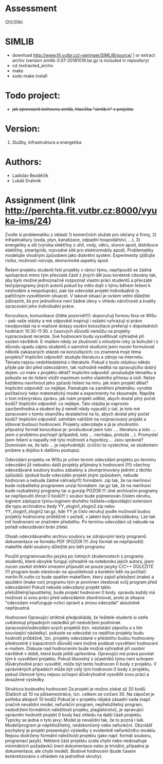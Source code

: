 # Assessment 

(20/20b)

# SIMLIB

- download http://www.fit.vutbr.cz/~peringer/SIMLIB/source/ | or extract archiv (version simlib-3.07-20181019.tar.gz is included in repository)
- cd /extracted_archiv
- make
- sudo make install

# Todo project:

- ~~jak zprovoznit knihovnu simlib, hlavička "simlib.h" v projektu~~

# Version: 

1. Služby, infrastruktura a energetika

# Authors:

- Ladislav Bezděčík
- Lukáš Drahník

# Assignment (link http://perchta.fit.vutbr.cz:8000/vyuka-ims/24)

Zvolte si problematiku z oblasti 1) komerčních služeb pro občany a firmy, 2) infrastruktury (voda, plyn, kanalizace, odpadní hospodářství, ...), 3) energetiky a sítí (výroba elektřiny z uhlí, vody, větru, slunce apod, distribuce elektřiny, smartgrids, rozvodné sítě pro elektromobily apod). Problematiky modelujte vhodným způsobem jako diskrétní systém. Experimenty zjišťujte rizika, možnosti rozvoje, ekonomické aspekty apod.

Řešení projektu
studenti řeší projekty v rámci týmu, nepřipouští se žádná spolupráce mimo tým
převzaté části z jiných děl jsou korektně citovány tak, aby bylo možné jednoznačně rozpoznat vlastní práci studentů a převzaté texty/programy jiných autorů
pokud by mělo dojít v týmu během řešení k neshodám a nespolupráci, pak lze odevzdat projekt individuálně (s patřičným vysvětlením situace). V takové situaci je ovšem velmi důležité zdůraznit, že pro jednotlivce není žádné úlevy v ohledu náročnosti a kvality zpracování jeho individuální práce.


Konzultace, komunikace (čtěte pozorně!!!):
doporučuji formou fóra ve WISu - pak vaše otázky a mé odpovědi inspirují i ostatní
vyhrazuji si právo neodpovídat na e-mailové dotazy
osobní konzultace preferuji v dopoledních hodinách 10:30-11:30.
z časových důvodů nemůžu na projekty vypracovávat recenze. Své hodnocení budu vysvětlovat výhradně při osobní návštěvě. E-mailem nikdy
ze zkušností s minulými roky (a bohužel i z důvodu úpadu zájmu studentů o samotné studium) jsem nucen formulovat několik zakázaných otázek na konzultacích:
co znamená moje téma projektu? Implicitní odpověď: studujte literaturu a zdroje na Internetu. Témata nejsou nedohledatelná v literatuře. Pokud s touto otázkou někdo přijde pár dní před odevzdáním, tak rozhodně nedělá na opravujícího dobrý dojem.
co mám v projektu dělat? Implicitní odpověď: prostudujte tématiku a pokuste se do řešení vložit maximum svého vlastního přínosu a úsilí. Nelze každému navrhnout jeho způsob řešení na míru.
jak mám projekt dělat? Implicitní odpověď: co nejlépe. Pamatujte na zaměření předmětu: vyrobte počítačový nebo matematický model a experimenty ho zkoumejte. Napište o tom inženýrskou zprávu.
jak mám projekt udělat, abych dostal plný počet bodů? Implicitní odpověď: co nejlépe. Tato otázka je naprosto zavrženíhodná a student by ji neměl nikdy vypustit z úst.
je toto mé zpracování v tomto okamžiku dostatečné na to, abych dostal plný počet bodů? Implicitní odpověď: odmítám nahlížet na rozpracovaný projekt a slibovat budoucí hodnocení. Projekty odevzdejte a já je ohodnotím.
přípustný formát konzultace je: prostudoval jsem tuto .... literaturu a toto .... jsem o problému pochopil (případně, toto ... nechápu, protože ...). Promyslel jsem řešení a napadly mě tyto možnosti a hypotézy.... Jsou správné? Domnívám se, že tato ... je nejvhodnější. (cvičící to vyslechne, se studentem probere a dojdou k dalšímu postupu).


Odevzdání projektu
ve WISu je určen termín odevzdání projektu
po termínu odevzdání již nebudou další projekty přijímány k hodnocení (!!!)
všechny odevzdávané soubory budou zabaleny a zkomprimovány jedním z těchto způsobů: (pokud bude odevzdán projekt jiným způsobem, nebude hodnocen a nebude žádné náhrady!!!)
formátem .zip tak, že na merlinovi bude rozbalitelný programem unzip
formátem .tar.gz tak, že na merlinovi bude rozbalitelný programy tar a gunzip
POZOR !!! Jiné archivační programy se nepřipouští (hrozí 0 bodů!!! )
soubor bude pojmenován číslem okruhu, loginem zástupce týmu+loginem druhého řešitele+odpovídající extension dle typu archivátoru (tedy YY_xlogin1_xlogin2.zip nebo YY_xlogin1_xlogin2.tar.gz, kde YY je číslo okruhu)
podle možností budou projekty hodnoceny průběžně v pořadí, v jakém byly odevzdávány. Lze tak mít hodnocení ve značném předstihu. Po termínu odevzdání už nebude na pořadí odevzdávání brán zřetel.


Obsah odevzdávaného archívu
soubory se zdrojovými texty programů
dokumentace ve formátu PDF (POZOR !!!! Jiný formát se nepřipouští)
makefile
další soubory důležité pro běh programu


Použití programovacího jazyka
po četných zkušenostech s programy studentů, které obvykle fungují výhradně na notebooku jejich autora, jsem nucen zavést striktní omezení
připouští se pouze jazyky C/C++
DǓLEŽITÉ !!!!
program bude otestován na spustitelnost a korektní běh na počítači merlin.fit.vutbr.cz
bude opatřen makefilem, který zajistí přeložení (make) a spuštění (make run) programu
tým je povinnen otestovat svůj program před odevzdáním! Pokud nebude odevzdaný projekt takto přeložitelný/spustitelný, bude projekt hodnocen 0 body.
opravdu každý má možnost si svou práci před odevzdáním zkontrolovat, proto je situace "odevzdam->nefunguje->chci opravit a znovu odevzdat" absolutně nepřípustná.


Hodnocení
Opravující striktně předpokládá, že řešitelé-studenti si ostře uvědomují případných následků při nedodržení podmínek zpracování/odevzdání svých projektů (tzn. nezískání zápočtu a s tím související následky).
pokuste se odevzdat co nejdříve
projekty budu hodnotit průběžně, tzn. projekty odevzdané v předstihu budou hodnoceny přednostně
z kapacitních důvodů není možné podávat vysvětlení hodnocení e-mailem. Diskuze nad hodnocením bude možná výhradně při osobní návštěvě v době, která bude ještě upřesněna.
Opravující má práva povolat tým k vysvětlení projektu. Pokud libovolný z účastníků týmu není schopen důvěryhodně práci vysvětlit, může být tento hodnocen 0 body z projektu. V oprávněných případech může být celý tým hodnocen 0 body z projektu, pokud členové týmu nejsou schopni důvěryhodně vysvětlit svou práci a dosažené výsledky.

Struktura bodového hodnocení
Za projekt je možno získat až 20 bodů. (Dalších až 10 na půlsemestrálce, tzn. celkem ze cvičení 30. Na zápočet je potřeba alespoň 10 bodů)
Pokud je v projektu nějaká zásadní vada (např. značně nevalidní model, nefunkční program, nepřeložitelný program, nedodržení formálních náležitostí projeku, plagiátorství), je opravující oprávněn hodnotit projekt 0 body bez ohledu na další části projektu. Typicky se jedná o tyto jevy:
Model je nevalidní tak, že to pozná i laik.
Model/program je nepřeložitelný, nedokončený nebo nefunkční. Obzvlášť pochybný je projekt prezentující výsledky z evidentně nefunkčního modelu.
Nejsou dodrženy formální náležitosti projektu (jako např. formát souboru, programací jazyk).
Některá část projektu zcela chybí nebo nedosahuje minimálních požadavků (není dokumentace nebo je triviální, případne je dokumentace, ale chybí model).
Bodové hodnocení (bude časem konkretizováno s ohledem na jednotlivé okruhy):

